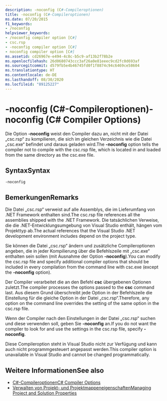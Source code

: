 ```yaml
---
description: -noconfig (C#-Compileroptionen)
title: -noconfig (C#-Compileroptionen)
ms.date: 07/20/2015
f1_keywords:
- /noconfig
helpviewer_keywords:
- /noconfig compiler option [C#]
- csc.rsp
- -noconfig compiler option [C#]
- noconfig compiler option [C#]
ms.assetid: cd26967e-e494-4c8c-b5c9-af13b2f78b2e
ms.openlocfilehash: 26d0680743ccc3af26a0e81eeec9cd2fc0d693af
ms.sourcegitcommit: d579fb5e4b46745fd0f1f8874c94c6469ce58604
ms.translationtype: HT
ms.contentlocale: de-DE
ms.lasthandoff: 08/30/2020
ms.locfileid: "89125227"
---
```

# <a name="-noconfig-c-compiler-options"></a><span data-ttu-id="be191-103">-noconfig (C#-Compileroptionen)</span><span class="sxs-lookup"><span data-stu-id="be191-103">-noconfig (C# Compiler Options)</span></span>
<span data-ttu-id="be191-104">Die Option **-noconfig** weist den Compiler dazu an, nicht mit der Datei „csc.rsp“ zu kompilieren, die sich im gleichen Verzeichnis wie die Datei „csc.exe“ befindet und daraus geladen wird.</span><span class="sxs-lookup"><span data-stu-id="be191-104">The **-noconfig** option tells the compiler not to compile with the csc.rsp file, which is located in and loaded from the same directory as the csc.exe file.</span></span>  
  
## <a name="syntax"></a><span data-ttu-id="be191-105">Syntax</span><span class="sxs-lookup"><span data-stu-id="be191-105">Syntax</span></span>  
  
```console  
-noconfig  
```  
  
## <a name="remarks"></a><span data-ttu-id="be191-106">Bemerkungen</span><span class="sxs-lookup"><span data-stu-id="be191-106">Remarks</span></span>  
 <span data-ttu-id="be191-107">Die Datei „csc.rsp“ verweist auf alle Assemblys, die im Lieferumfang von .NET Framework enthalten sind.</span><span class="sxs-lookup"><span data-stu-id="be191-107">The csc.rsp file references all the assemblies shipped with the .NET Framework.</span></span> <span data-ttu-id="be191-108">Die tatsächlichen Verweise, die die .NET-Entwicklungsumgebung von Visual Studio enthält, hängen vom Projekttyp ab.</span><span class="sxs-lookup"><span data-stu-id="be191-108">The actual references that the Visual Studio .NET development environment includes depend on the project type.</span></span>  
  
 <span data-ttu-id="be191-109">Sie können die Datei „csc.rsp“ ändern und zusätzliche Compileroptionen angeben, die in jeder Kompilierung über die Befehlszeile mit „csc.exe“ enthalten sein sollen (mit Ausnahme der Option **-noconfig**).</span><span class="sxs-lookup"><span data-stu-id="be191-109">You can modify the csc.rsp file and specify additional compiler options that should be included in every compilation from the command line with csc.exe (except the **-noconfig** option).</span></span>  
  
 <span data-ttu-id="be191-110">Der Compiler verarbeitet die an den Befehl **csc** übergebenen Optionen zuletzt.</span><span class="sxs-lookup"><span data-stu-id="be191-110">The compiler processes the options passed to the **csc** command last.</span></span> <span data-ttu-id="be191-111">Aus diesem Grund überschreibt jede Option in der Befehlszeile die Einstellung für die gleiche Option in der Datei „csc.rsp“.</span><span class="sxs-lookup"><span data-stu-id="be191-111">Therefore, any option on the command line overrides the setting of the same option in the csc.rsp file.</span></span>  
  
 <span data-ttu-id="be191-112">Wenn der Compiler nach den Einstellungen in der Datei „csc.rsp“ suchen und diese verwenden soll, geben Sie **-noconfig** an.</span><span class="sxs-lookup"><span data-stu-id="be191-112">If you do not want the compiler to look for and use the settings in the csc.rsp file, specify **-noconfig**.</span></span>  
  
 <span data-ttu-id="be191-113">Diese Compileroption steht in Visual Studio nicht zur Verfügung und kann auch nicht programmgesteuert angepasst werden.</span><span class="sxs-lookup"><span data-stu-id="be191-113">This compiler option is unavailable in Visual Studio and cannot be changed programmatically.</span></span>  
  
## <a name="see-also"></a><span data-ttu-id="be191-114">Weitere Informationen</span><span class="sxs-lookup"><span data-stu-id="be191-114">See also</span></span>

- [<span data-ttu-id="be191-115">C#-Compileroptionen</span><span class="sxs-lookup"><span data-stu-id="be191-115">C# Compiler Options</span></span>](./index.md)
- [<span data-ttu-id="be191-116">Verwalten von Projekt- und Projektmappeneigenschaften</span><span class="sxs-lookup"><span data-stu-id="be191-116">Managing Project and Solution Properties</span></span>](/visualstudio/ide/managing-project-and-solution-properties)
